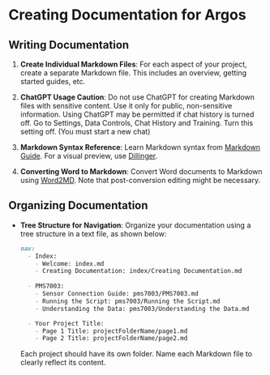 # Creating Documentation for Argos

## Writing Documentation

1. **Create Individual Markdown Files**: For each aspect of your project, create a separate Markdown file. This includes an overview, getting started guides, etc.

2. **ChatGPT Usage Caution**: Do not use ChatGPT for creating Markdown files with sensitive content. Use it only for public, non-sensitive information. Using ChatGPT may be permitted if chat history is turned off. Go to Settings, Data Controls, Chat History and Training. Turn this setting off. (You must start a new chat)

3. **Markdown Syntax Reference**: Learn Markdown syntax from [Markdown Guide](https://www.markdownguide.org/basic-syntax/). For a visual preview, use [Dillinger](https://dillinger.io/).

4. **Converting Word to Markdown**: Convert Word documents to Markdown using [Word2MD](https://word2md.com/). Note that post-conversion editing might be necessary.

## Organizing Documentation

- **Tree Structure for Navigation**: Organize your documentation using a tree structure in a text file, as shown below:

    ```md
    nav:
      - Index:
        - Welcome: index.md
        - Creating Documentation: index/Creating Documentation.md
        
      - PMS7003:
        - Sensor Connection Guide: pms7003/PMS7003.md
        - Running the Script: pms7003/Running the Script.md
        - Understanding the Data: pms7003/Understanding the Data.md

      - Your Project Title:
        - Page 1 Title: projectFolderName/page1.md
        - Page 2 Title: projectFolderName/page2.md
    ```

    Each project should have its own folder. Name each Markdown file to clearly reflect its content.